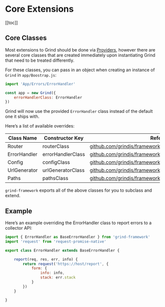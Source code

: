 # Core Extensions

[[toc]]

## Core Classes

Most extensions to Grind should be done via [Providers](providers), however there are several core classes that are created immediately upon instantiating Grind that need to be treated differently.

For these classes, you can pass in an object when creating an instance of `Grind` in `app/Boostrap.js`:
```js
import 'App/Errors/ErrorHandler'

const app = new Grind({
	errorHandlerClass: ErrorHandler
})
```

Grind will now use the provided `ErrorHandler` class instead of the default one it ships with.

Here’s a list of available overrides:

| Class Name | Constructor Key | Reference |
| ---------- | --------------- | --------- |
| Router | routerClass | [github.com/grindjs/framework/blob/master/src/Router.js](https://github.com/grindjs/framework/blob/master/src/Router.js) |
| ErrorHandler | errorHandlerClass | [github.com/grindjs/framework/blob/master/src/ErrorHandler.js](https://github.com/grindjs/framework/blob/master/src/ErrorHandler.js) |
| Config | configClass | [github.com/grindjs/framework/blob/master/src/Config.js](https://github.com/grindjs/framework/blob/master/src/Config.js) |
| UrlGenerator | urlGeneratorClass | [github.com/grindjs/framework/blob/master/src/UrlGenerator.js](https://github.com/grindjs/framework/blob/master/src/UrlGenerator.js) |
| Paths | pathsClass | [github.com/grindjs/framework/blob/master/src/Paths.js](https://github.com/grindjs/framework/blob/master/src/Paths.js) |

`grind-framework` exports all of the above classes for you to subclass and extend.

## Example
Here’s an example overriding the ErrorHandler class to report errors to a collector API:

```js
import { ErrorHandler as BaseErrorHandler } from 'grind-framework'
import 'request' from 'request-promise-native'

export class ErrorHandler extends BaseErrorHandler {

	report(req, res, err, info) {
		return request('https://host/report', {
			form: {
				info: info,
				stack: err.stack
			}
		})
	}

}
```
